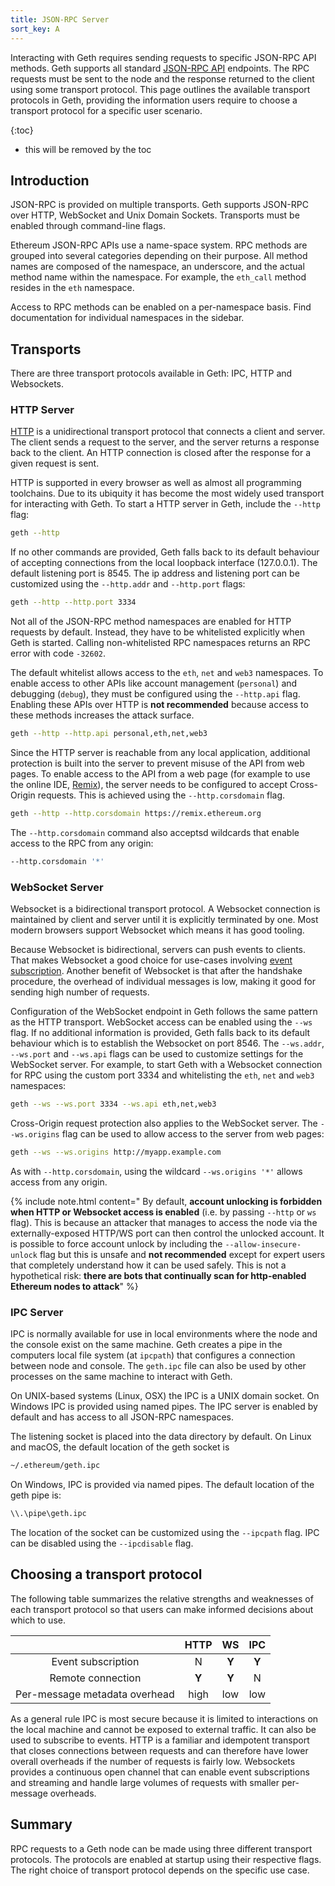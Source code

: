 ```yaml
---
title: JSON-RPC Server
sort_key: A
---
```


Interacting with Geth requires sending requests to specific JSON-RPC API
methods. Geth supports all standard [JSON-RPC API][web3-rpc] endpoints.
The RPC requests must be sent to the node and the response returned to the client
using some transport protocol. This page outlines the available transport protocols
in Geth, providing the information users require to choose a transport protocol for
a specific user scenario.

{:toc}
-   this will be removed by the toc

## Introduction

JSON-RPC is provided on multiple transports. Geth supports JSON-RPC over HTTP,
WebSocket and Unix Domain Sockets. Transports must be enabled through
command-line flags.

Ethereum JSON-RPC APIs use a name-space system. RPC methods are grouped into
several categories depending on their purpose. All method names are composed of
the namespace, an underscore, and the actual method name within the namespace.
For example, the `eth_call` method resides in the `eth` namespace.

Access to RPC methods can be enabled on a per-namespace basis. Find
documentation for individual namespaces in the sidebar.

## Transports

There are three transport protocols available in Geth: IPC, HTTP and Websockets.

### HTTP Server

[HTTP](https://developer.mozilla.org/en-US/docs/Web/HTTP) is a unidirectional transport protocol
that connects a client and server. The client sends a request to the server, and the server
returns a response back to the client. An HTTP connection is closed after the response for a given
request is sent.

HTTP is supported in every browser as well as almost all programming toolchains. Due to its ubiquity
it has become the most widely used transport for interacting with Geth. To start a HTTP server in Geth, include the `--http` flag:

```sh
geth --http
```

If no other commands are provided, Geth falls back to its default behaviour of accepting connections
from the local loopback interface (127.0.0.1). The default listening port is 8545. The ip address and
listening port can be customized using the `--http.addr` and `--http.port` flags:

```sh
geth --http --http.port 3334
```

Not all of the JSON-RPC method namespaces are enabled for HTTP requests by default.
Instead, they have to be whitelisted explicitly when Geth is started. Calling non-whitelisted
RPC namespaces returns an RPC error with code `-32602`.

The default whitelist allows access to the `eth`, `net` and `web3` namespaces. To enable access
to other APIs like account management (`personal`) and debugging (`debug`), they must be configured
using the `--http.api` flag. Enabling these APIs over HTTP is **not recommended** because access
to these methods increases the attack surface.

```sh
geth --http --http.api personal,eth,net,web3
```

Since the HTTP server is reachable from any local application, additional protection is built into
the server to prevent misuse of the API from web pages. To enable access to the API from a web page
(for example to use the online IDE, [Remix](https://remix.ethereum.org)), the server needs to be
configured to accept Cross-Origin requests. This is achieved using the `--http.corsdomain` flag.

```sh
geth --http --http.corsdomain https://remix.ethereum.org
```

The `--http.corsdomain` command also acceptsd wildcards that enable access to the RPC from any
origin:

```sh
--http.corsdomain '*'
```

### WebSocket Server

Websocket is a bidirectional transport protocol. A Websocket connection is maintained by client and server
until it is explicitly terminated by one. Most modern browsers support Websocket which means
it has good tooling.

Because Websocket is bidirectional, servers can push events to clients. That makes Websocket a good
choice for use-cases involving [event subscription](https://geth.ethereum.org/docs/rpc/pubsub). Another
benefit of Websocket is that after the handshake procedure, the overhead of individual messages is low,
making it good for sending high number of requests.

Configuration of the WebSocket endpoint in Geth follows the same pattern as the HTTP transport.
WebSocket access can be enabled using the `--ws` flag. If no additional information is provided,
Geth falls back to its default behaviour which is to establish the Websocket on port 8546.
The `--ws.addr`, `--ws.port` and `--ws.api` flags can be used to customize settings
for the WebSocket server. For example, to start Geth with a Websocket connection for RPC using
the custom port 3334 and whitelisting the `eth`, `net` and `web3` namespaces:

```sh
geth --ws --ws.port 3334 --ws.api eth,net,web3
```

Cross-Origin request protection also applies to the WebSocket server. The
`--ws.origins` flag can be used to allow access to the server from web pages:

```sh
geth --ws --ws.origins http://myapp.example.com
```

As with `--http.corsdomain`, using the wildcard `--ws.origins '*'` allows access from any origin.

{% include note.html content=" By default, **account unlocking is forbidden when HTTP or
Websocket access is enabled** (i.e. by passing `--http` or `ws` flag). This is because an
attacker that manages to access the node via the externally-exposed HTTP/WS port can then
control the unlocked account. It is possible to force account unlock by including the
`--allow-insecure-unlock` flag but this is unsafe and **not recommended** except for expert
users that completely understand how it can be used safely.
This is not a hypothetical risk: **there are bots that continually scan for http-enabled
Ethereum nodes to attack**" %}


### IPC Server

IPC is normally available for use in local environments where the node and the console
exist on the same machine. Geth creates a pipe in the computers local file system
(at `ipcpath`) that configures a connection between node and console. The `geth.ipc` file can
also be used by other processes on the same machine to interact with Geth.

On UNIX-based systems (Linux, OSX) the IPC is a UNIX domain socket. On Windows IPC is
provided using named pipes. The IPC server is enabled by default and has access to all
JSON-RPC namespaces.

The listening socket is placed into the data directory by default. On Linux and macOS,
the default location of the geth socket is

```sh
~/.ethereum/geth.ipc
```

On Windows, IPC is provided via named pipes. The default location of the geth pipe is:

```sh
\\.\pipe\geth.ipc
```

The location of the socket can be customized using the `--ipcpath` flag. IPC can be disabled
using the `--ipcdisable` flag.

## Choosing a transport protocol

The following table summarizes the relative strengths and weaknesses of each transport
protocol so that users can make informed decisions about which to use.

|                                     |     HTTP    |     WS   |   IPC   |
| :----------------------------------:|:-----------:|:--------:|:-------:|
| Event subscription                  |      N      |   **Y**  |   **Y** |
| Remote connection                   |    **Y**    |   **Y**  |     N   |
| Per-message metadata overhead       |     high    |    low   |    low  |

As a general rule IPC is most secure because it is limited to interactions on the
local machine and cannot be exposed to external traffic. It can also be used
to subscribe to events. HTTP is a familiar and idempotent transport that closes
connections between requests and can therefore have lower overall overheads if the number
of requests is fairly low. Websockets provides a continuous open channel that can enable
event subscriptions and streaming and handle large volumes of requests with smaller per-message
overheads.


## Summary

RPC requests to a Geth node can be made using three different transport protocols. The
protocols are enabled at startup using their respective flags. The right choice of transport
protocol depends on the specific use case.


[web3-rpc]: https://github.com/ethereum/execution-apis
[remix]: https://remix.ethereum.org
[rpc]: https://www.ibm.com/docs/en/aix/7.1?topic=concepts-remote-procedure-call
